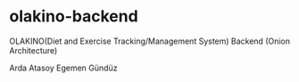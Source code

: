 # olakino-backend
OLAKINO(Diet and Exercise Tracking/Management System) Backend
(Onion Architecture)

Arda Atasoy 
Egemen Gündüz

